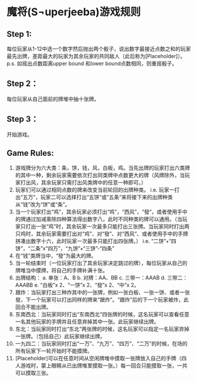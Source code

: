 # 魔将(S¬uperjeeba)游戏规则
## Step 1:
每位玩家从1-12中选一个数字然后抛出两个骰子，说出数字最接近点数之和的玩家最先出牌，差距最大的玩家为其余玩家的共同敌人（此后称为[Placeholder]）。
p.s. 如摇出点数距离upper bound 和lower bound点数相同，则重摇骰子。

## Step 2：
每位玩家从自己面前的牌堆中抽十张牌。

## Step 3：
开始游戏。

## Game Rules:

1.	游戏牌分为六大类：条，饼，钱，风，白板，鸡。当先出牌的玩家打出六类牌的其中一种，剩余玩家需要依次打出同类牌中点数更大的牌（风牌除外，当玩家打出风，其余玩家只需打出风类牌中的任意一种即可。）
2.	玩家们可以通过相同点数的牌来改变当前轮回的出牌种类。
i.e. 玩家一打出“五万”，玩家二可以选择打出“五饼”或“五条”来将接下来的出牌种类从“钱”改为“饼”或“条”。
3.	当一个玩家打出“鸡”，其余玩家必须打出“鸡”，“西风”，“發”，或者使用手中的牌通过加减乘除四种算法得出数字八，此时不同种类的牌可以通用。（当玩家只打出一张“鸡”时，其余玩家一次最多只能打出三张牌。当玩家同时打出两只鸡时，其余玩家需要打出对“鸡”、对“發”、对“西风”、或者使用手中的手牌拼凑出数字十六，此时玩家一次最多只能打出四张牌。）
i.e. “二饼”+“四饼”，“二条”x“四万”，“九饼”+“三饼”-“四条”
4.	在“钱”类牌当中，“發”为最大的牌。
5.	当一轮结束时（一位玩家打出了其余玩家决定跳过的牌），每位玩家从自己的牌堆当中摸牌，将自己的手牌补满十张。
6.	出牌结构：
a.	单张：A、B
b.	对牌：AA、BB
c.	三带一：AAAB
d.	三带二：AAABB
e.	“白板”x 2、“一饼”x 2、“發”x 2、“中”x 2。
7.	跟炸：当玩家打出三种炸其中的一张牌，例如一张白板、一张一饼、或者一张發，下一个玩家可以打出同样的牌来“跟炸”。“跟炸”后的下一个玩家被炸，此回合不能出牌。
8.	东南西北：当玩家同时打出“东南西北”四张牌的时候，这名玩家可以查看任意一名其他玩家的手牌并且任意弃掉其中一张。此玩家继续出牌。
9.	东北：当玩家同时打出“东北”两张牌的时候，这名玩家可以指定一名玩家弃掉一张牌。（包括自己）此玩家继续出牌。
10.	一九四二：当玩家同时打出“一万”、“九万”、“四万”、“二万”的时候，在场的所有玩家下一轮开始时不能摸牌。
11.	[Placeholder]可以在任意时间从空闲牌堆中摸取一张牌放入自己的手牌（四人游戏时，蒙上眼睛从已出牌堆里摸取一张。）每一回合只能摸取一张，一共可以摸取三张。
